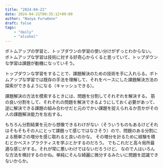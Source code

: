 ```yaml
---
title: "2024-04-21"
date: 2024-04-21T00:35:12+09:00
author: "Naoya Furudono"
draft: false
tags:
    - "daily"
    - "alcohol"
---
```


ボトムアップの学習と、トップダウンの学習の使い分けがずっとわからない。
ボトムアップな学習は技術に対する好奇心からくると思っていて、トップダウンな学習は課題が動機になっていそう。

トップダウンな学習をすることで、課題解決のための技術を手に入れらる。ボトムアップな学習では既存の手法を理解して、それをベースにした課題解決方法の探索ができるようになる（キャッシュできる）。

課題解決の方法を模索するときには、問題を分割してそれぞれを解決する。
筋の良い分割をして、それぞれの問題を解決できるようにしておく必要があって、逆に解決できる課題の組み合わせだと元のでかい課題を捉えられるか否かがその人の課題解決能力を左右する。

もちろん分割結果を元から想像できるわけがない（そういうものもあるけどそれはそもそもその人にとって課題って感じではなさそう）ので、問題のある分割による簡単さの増分を感じ取れると良いのかな。
その増分を計るために経験を積むとかベストプラクティスを学ぶとかするのだろう。
でもこれだと高々局所最適な感じがする。それが常に悪いわけではないだろうけど。
なので人はいろんな方法を検討するのかね。単純にそんな綺麗に微分するみたいに問題を認識できないからか。

